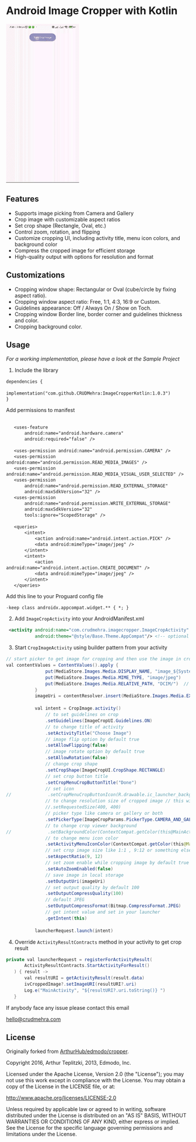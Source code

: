 Android Image Cropper with Kotlin
=======

![Crop](https://github.com/CRUDMehra/ImageCropperKotlin/blob/main/sample/demo_medium.gif?raw=true)


## Features
- Supports image picking from Camera and Gallery
- Crop image with customizable aspect ratios
- Set crop shape (Rectangle, Oval, etc.)
- Control zoom, rotation, and flipping
- Customize cropping UI, including activity title, menu icon colors, and background color
- Compress the cropped image for efficient storage
- High-quality output with options for resolution and format



## Customizations
- Cropping window shape: Rectangular or Oval (cube/circle by fixing aspect ratio).
- Cropping window aspect ratio: Free, 1:1, 4:3, 16:9 or Custom.
- Guidelines appearance: Off / Always On / Show on Toch.
- Cropping window Border line, border corner and guidelines thickness and color.
- Cropping background color.


## Usage
*For a working implementation, please have a look at the Sample Project*


1. Include the library

 ```
 dependencies {
     	        implementation("com.github.CRUDMehra:ImageCropperKotlin:1.0.3")
 }
 ```

Add permissions to manifest

 ```
 
    <uses-feature
        android:name="android.hardware.camera"
        android:required="false" />

    <uses-permission android:name="android.permission.CAMERA" />
    <uses-permission android:name="android.permission.READ_MEDIA_IMAGES" />
    <uses-permission android:name="android.permission.READ_MEDIA_VISUAL_USER_SELECTED" />
    <uses-permission
        android:name="android.permission.READ_EXTERNAL_STORAGE"
        android:maxSdkVersion="32" />
    <uses-permission
        android:name="android.permission.WRITE_EXTERNAL_STORAGE"
        android:maxSdkVersion="32"
        tools:ignore="ScopedStorage" />

    <queries>
        <intent>
            <action android:name="android.intent.action.PICK" />
            <data android:mimeType="image/jpeg" />
        </intent>
        <intent>
            <action android:name="android.intent.action.CREATE_DOCUMENT" />
            <data android:mimeType="image/jpeg" />
        </intent>
    </queries>

```
Add this line to your Proguard config file
```
-keep class androidx.appcompat.widget.** { *; }
```



2. Add `ImageCropActivity` into your AndroidManifest.xml
 ```xml
  <activity android:name="com.crudmehra.imagecropper.ImageCropActivity"
            android:theme="@style/Base.Theme.AppCompat"/> <!-- optional (needed if default theme has no action bar) -->
 ```

3. Start `CropImageActivity` using builder pattern from your activity
 ```java
 // start picker to get image for cropping and then use the image in cropping activity
 val contentValues = ContentValues().apply {
                put(MediaStore.Images.Media.DISPLAY_NAME, "image_${System.currentTimeMillis()}.jpg")
                put(MediaStore.Images.Media.MIME_TYPE, "image/jpeg")
                put(MediaStore.Images.Media.RELATIVE_PATH, "DCIM/")  // Optional: specify folder
            }
            imageUri = contentResolver.insert(MediaStore.Images.Media.EXTERNAL_CONTENT_URI, contentValues)!!

            val intent = CropImage.activity()
                // to set guidelines on crop
                .setGuidelines(ImageCropUI.Guidelines.ON)
                // to change title of activity
                .setActivityTitle("Choose Image")
                // image flip option by default true
                .setAllowFlipping(false)
                // image rotate option by default true
                .setAllowRotation(false)
                // change crop shape
                .setCropShape(ImageCropUI.CropShape.RECTANGLE)
                // set crop button title
                .setCropMenuCropButtonTitle("Done")
                // set icon
//              .setCropMenuCropButtonIcon(R.drawable.ic_launcher_background)
                // to change resolution size of cropped image // this will change image quality // you also can skip this step for high quality image
                //.setRequestedSize(400, 400)
                // picker type like camera or gallery or both
                .setPickerType(ImageCropParams.PickerType.CAMERA_AND_GALLERY)
                // to change crop viewer background
//              .setBackgroundColor(ContextCompat.getColor(this@MainActivity, R.color.white))
                // to change menu icon color
                .setActivityMenuIconColor(ContextCompat.getColor(this@MainActivity, R.color.white))
                // set crop image size like 1:1 , 9:12 or something else
                .setAspectRatio(9, 12)
                // set zoom enable while cropping image by default true
                .setAutoZoomEnabled(false)
                // save image in local storage
                .setOutputUri(imageUri)
                // set output quality by default 100
                .setOutputCompressQuality(100)
                // default JPEG
                .setOutputCompressFormat(Bitmap.CompressFormat.JPEG)
                // get intent value and set in your launcher
                .getIntent(this)

            launcherRequest.launch(intent)
 ```



4. Override `ActivityResultContracts` method in your activity to get crop result
 ```java
private val launcherRequest = registerForActivityResult(
        ActivityResultContracts.StartActivityForResult()
    ) { result ->
        val resultURI = getActivityResult(result.data)
        ivCroppedImage?.setImageURI(resultURI?.uri)
        Log.e("MainActivity", "${resultURI?.uri.toString()} ")
    }
 ``` 

If anybody face any issue please contact this email

[hello@crudmehra.com](hello@crudmehra.com)

## License
Originally forked from [ArthurHub/edmodo/cropper](https://github.com/ArthurHub/Android-Image-Cropper.git).

Copyright 2016, Arthur Teplitzki, 2013, Edmodo, Inc.

Licensed under the Apache License, Version 2.0 (the "License"); you may not use this work except in compliance with the   License.
You may obtain a copy of the License in the LICENSE file, or at:

http://www.apache.org/licenses/LICENSE-2.0

Unless required by applicable law or agreed to in writing, software distributed under the License is distributed on an "AS   IS" BASIS, WITHOUT WARRANTIES OR CONDITIONS OF ANY KIND, either express or implied. See the License for the specific language governing permissions and limitations under the License.
